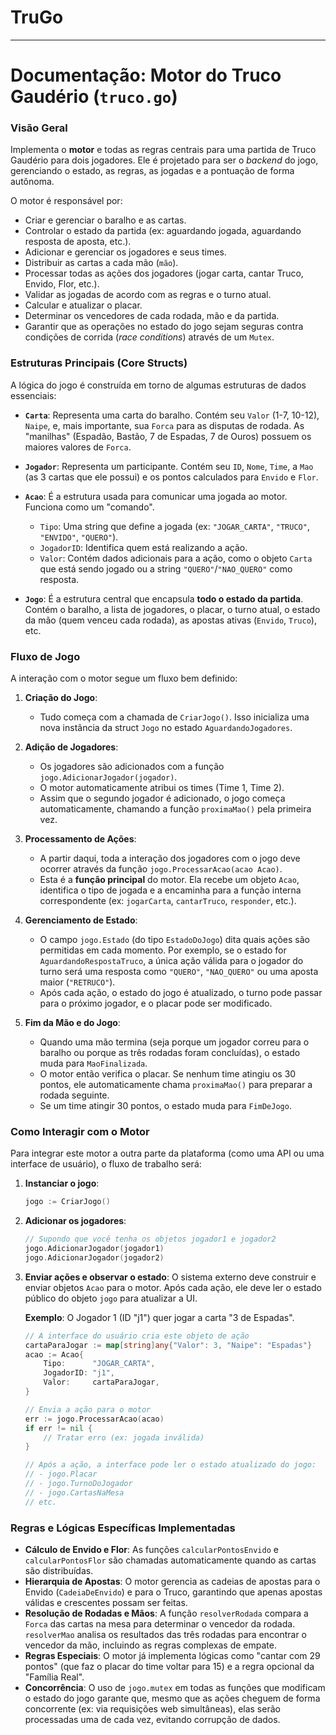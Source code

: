 # TruGo

-----

# **Documentação: Motor do Truco Gaudério (`truco.go`)**

### **Visão Geral**

Implementa o **motor** e todas as regras centrais para uma partida de Truco Gaudério para dois jogadores. Ele é projetado para ser o *backend* do jogo, gerenciando o estado, as regras, as jogadas e a pontuação de forma autônoma.

O motor é responsável por:

  * Criar e gerenciar o baralho e as cartas.
  * Controlar o estado da partida (ex: aguardando jogada, aguardando resposta de aposta, etc.).
  * Adicionar e gerenciar os jogadores e seus times.
  * Distribuir as cartas a cada mão (`mão`).
  * Processar todas as ações dos jogadores (jogar carta, cantar Truco, Envido, Flor, etc.).
  * Validar as jogadas de acordo com as regras e o turno atual.
  * Calcular e atualizar o placar.
  * Determinar os vencedores de cada rodada, mão e da partida.
  * Garantir que as operações no estado do jogo sejam seguras contra condições de corrida (*race conditions*) através de um `Mutex`.

### **Estruturas Principais (Core Structs)**

A lógica do jogo é construída em torno de algumas estruturas de dados essenciais:

  * **`Carta`**: Representa uma carta do baralho. Contém seu `Valor` (1-7, 10-12), `Naipe`, e, mais importante, sua `Forca` para as disputas de rodada. As "manilhas" (Espadão, Bastão, 7 de Espadas, 7 de Ouros) possuem os maiores valores de `Forca`.

  * **`Jogador`**: Representa um participante. Contém seu `ID`, `Nome`, `Time`, a `Mao` (as 3 cartas que ele possui) e os pontos calculados para `Envido` e `Flor`.

  * **`Acao`**: É a estrutura usada para comunicar uma jogada ao motor. Funciona como um "comando".

      * `Tipo`: Uma string que define a jogada (ex: `"JOGAR_CARTA"`, `"TRUCO"`, `"ENVIDO"`, `"QUERO"`).
      * `JogadorID`: Identifica quem está realizando a ação.
      * `Valor`: Contém dados adicionais para a ação, como o objeto `Carta` que está sendo jogado ou a string `"QUERO"`/`"NAO_QUERO"` como resposta.

  * **`Jogo`**: É a estrutura central que encapsula **todo o estado da partida**. Contém o baralho, a lista de jogadores, o placar, o turno atual, o estado da mão (quem venceu cada rodada), as apostas ativas (`Envido`, `Truco`), etc.

### **Fluxo de Jogo**

A interação com o motor segue um fluxo bem definido:

1.  **Criação do Jogo**:

      * Tudo começa com a chamada de `CriarJogo()`. Isso inicializa uma nova instância da struct `Jogo` no estado `AguardandoJogadores`.

2.  **Adição de Jogadores**:

      * Os jogadores são adicionados com a função `jogo.AdicionarJogador(jogador)`.
      * O motor automaticamente atribui os times (Time 1, Time 2).
      * Assim que o segundo jogador é adicionado, o jogo começa automaticamente, chamando a função `proximaMao()` pela primeira vez.

3.  **Processamento de Ações**:

      * A partir daqui, toda a interação dos jogadores com o jogo deve ocorrer através da função `jogo.ProcessarAcao(acao Acao)`.
      * Esta é a **função principal** do motor. Ela recebe um objeto `Acao`, identifica o tipo de jogada e a encaminha para a função interna correspondente (ex: `jogarCarta`, `cantarTruco`, `responder`, etc.).

4.  **Gerenciamento de Estado**:

      * O campo `jogo.Estado` (do tipo `EstadoDoJogo`) dita quais ações são permitidas em cada momento. Por exemplo, se o estado for `AguardandoRespostaTruco`, a única ação válida para o jogador do turno será uma resposta como `"QUERO"`, `"NAO_QUERO"` ou uma aposta maior (`"RETRUCO"`).
      * Após cada ação, o estado do jogo é atualizado, o turno pode passar para o próximo jogador, e o placar pode ser modificado.

5.  **Fim da Mão e do Jogo**:

      * Quando uma mão termina (seja porque um jogador correu para o baralho ou porque as três rodadas foram concluídas), o estado muda para `MaoFinalizada`.
      * O motor então verifica o placar. Se nenhum time atingiu os 30 pontos, ele automaticamente chama `proximaMao()` para preparar a rodada seguinte.
      * Se um time atingir 30 pontos, o estado muda para `FimDeJogo`.

### **Como Interagir com o Motor**

Para integrar este motor a outra parte da plataforma (como uma API ou uma interface de usuário), o fluxo de trabalho será:

1.  **Instanciar o jogo**:

    ```go
    jogo := CriarJogo()
    ```

2.  **Adicionar os jogadores**:

    ```go
    // Supondo que você tenha os objetos jogador1 e jogador2
    jogo.AdicionarJogador(jogador1)
    jogo.AdicionarJogador(jogador2)
    ```

3.  **Enviar ações e observar o estado**: O sistema externo deve construir e enviar objetos `Acao` para o motor. Após cada ação, ele deve ler o estado público do objeto `jogo` para atualizar a UI.

    **Exemplo**: O Jogador 1 (ID "j1") quer jogar a carta "3 de Espadas".

    ```go
    // A interface do usuário cria este objeto de ação
    cartaParaJogar := map[string]any{"Valor": 3, "Naipe": "Espadas"}
    acao := Acao{
        Tipo:      "JOGAR_CARTA",
        JogadorID: "j1",
        Valor:     cartaParaJogar,
    }

    // Envia a ação para o motor
    err := jogo.ProcessarAcao(acao)
    if err != nil {
        // Tratar erro (ex: jogada inválida)
    }

    // Após a ação, a interface pode ler o estado atualizado do jogo:
    // - jogo.Placar
    // - jogo.TurnoDoJogador
    // - jogo.CartasNaMesa
    // etc.
    ```

### **Regras e Lógicas Específicas Implementadas**

  * **Cálculo de Envido e Flor**: As funções `calcularPontosEnvido` e `calcularPontosFlor` são chamadas automaticamente quando as cartas são distribuídas.
  * **Hierarquia de Apostas**: O motor gerencia as cadeias de apostas para o Envido (`CadeiaDeEnvido`) e para o Truco, garantindo que apenas apostas válidas e crescentes possam ser feitas.
  * **Resolução de Rodadas e Mãos**: A função `resolverRodada` compara a `Forca` das cartas na mesa para determinar o vencedor da rodada. `resolverMao` analisa os resultados das três rodadas para encontrar o vencedor da mão, incluindo as regras complexas de empate.
  * **Regras Especiais**: O motor já implementa lógicas como "cantar com 29 pontos" (que faz o placar do time voltar para 15) e a regra opcional da "Família Real".
  * **Concorrência**: O uso de `jogo.mutex` em todas as funções que modificam o estado do jogo garante que, mesmo que as ações cheguem de forma concorrente (ex: via requisições web simultâneas), elas serão processadas uma de cada vez, evitando corrupção de dados.
